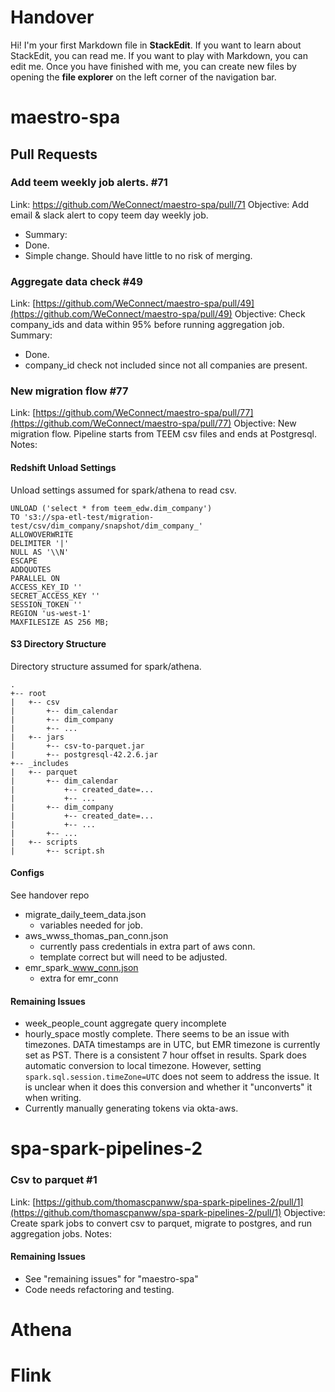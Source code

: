 ﻿# Handover

Hi! I'm your first Markdown file in **StackEdit**. If you want to learn about StackEdit, you can read me. If you want to play with Markdown, you can edit me. Once you have finished with me, you can create new files by opening the **file explorer** on the left corner of the navigation bar.


# maestro-spa

## Pull Requests

### Add teem weekly job alerts. #71
Link: https://github.com/WeConnect/maestro-spa/pull/71
Objective: Add email & slack alert to copy teem day weekly job.
- Summary: 
- Done.
- Simple change. Should have little to no risk of merging. 

### Aggregate data check #49

Link: [https://github.com/WeConnect/maestro-spa/pull/49](https://github.com/WeConnect/maestro-spa/pull/49)
Objective: Check company_ids and data within 95% before running aggregation job.
Summary:
-   Done.
-   company_id check not included since not all companies are present.

### New migration flow #77

Link: [https://github.com/WeConnect/maestro-spa/pull/77](https://github.com/WeConnect/maestro-spa/pull/77)
Objective: New migration flow. Pipeline starts from TEEM csv files and ends at Postgresql.
Notes:
#### Redshift Unload Settings
Unload settings assumed for spark/athena to read csv.
```
UNLOAD ('select * from teem_edw.dim_company') 
TO 's3://spa-etl-test/migration-test/csv/dim_company/snapshot/dim_company_'
ALLOWOVERWRITE
DELIMITER '|'
NULL AS '\\N'
ESCAPE
ADDQUOTES 
PARALLEL ON 
ACCESS_KEY_ID ''
SECRET_ACCESS_KEY '' 
SESSION_TOKEN ''
REGION 'us-west-1'
MAXFILESIZE AS 256 MB;
```
#### S3 Directory Structure
Directory structure assumed for spark/athena.
```
.
+-- root
|   +-- csv
|   	+-- dim_calendar
|   	+-- dim_company
|   	+-- ...
|   +-- jars
|   	+-- csv-to-parquet.jar
|   	+-- postgresql-42.2.6.jar
+-- _includes
|   +-- parquet
|   	+-- dim_calendar
|   		+-- created_date=...
|   		+-- ...
|   	+-- dim_company
|   		+-- created_date=...
|   		+-- ...
|   	+-- ...
|   +-- scripts
|   	+-- script.sh
```

#### Configs
See handover repo
- migrate_daily_teem_data.json
	- variables needed for job.
- aws_wwss_thomas_pan_conn.json
	- currently pass credentials in extra part of aws conn.
	- template correct but will need to be adjusted. 
- emr_spark_www_conn.json
	- extra for emr_conn

#### Remaining Issues
- week_people_count aggregate query incomplete
- hourly_space mostly complete. There seems to be an issue with timezones. DATA timestamps are in UTC, but EMR timezone is currently set as PST. There is a consistent 7 hour offset in results. Spark does automatic conversion to local timezone. However, setting ``spark.sql.session.timeZone=UTC`` does not seem to address the issue. It is unclear when it does this conversion and whether it "unconverts" it when writing. 
- Currently manually generating tokens via okta-aws. 

# spa-spark-pipelines-2

### Csv to parquet #1

Link: [https://github.com/thomascpanww/spa-spark-pipelines-2/pull/1](https://github.com/thomascpanww/spa-spark-pipelines-2/pull/1)
Objective: Create spark jobs to convert csv to parquet, migrate to postgres, and run aggregation jobs. 
Notes:
#### Remaining Issues
- See "remaining issues" for "maestro-spa"
- Code needs refactoring and testing. 

# Athena


# Flink
